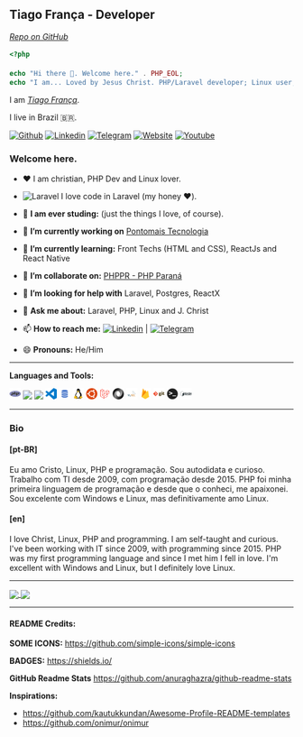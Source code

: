 ## Tiago França - Developer 
_[Repo on GitHub](https://github.com/tiagofrancafernandes/tiagofrancafernandes.github.io)_

```php
<?php

echo "Hi there 👋. Welcome here." . PHP_EOL;
echo "I am... Loved by Jesus Christ. PHP/Laravel developer; Linux user; Open-source maker;" . PHP_EOL;
```

I am [*Tiago França*](https://www.linkedin.com/in/tiago-fran%C3%A7a/?locale=en_US). 

I live in Brazil 🇧🇷.

[![Github](https://img.shields.io/badge/-Github-black?style=social&logo=Github)](https://github.com/tiagofrancafernandes)
[![Linkedin](https://img.shields.io/badge/-LinkedIn-blue?style=social&logo=Linkedin)](https://www.linkedin.com/in/tiago-fran%C3%A7a/?locale=en_US)
[![Telegram](https://img.shields.io/badge/-Telegram-blue?style=social&logo=Telegram)](https://telegram.me/tiagofrancafernandes)
[![Website](https://img.shields.io/badge/WWW--black?style=social)](https://tiagofranca.com)
[![Youtube](https://img.shields.io/badge/-Youtube-red?style=social&logo=Youtube)](https://www.youtube.com/channel/UCaIKqUtNnZme66qHdJAhCmQ?sub_confirmation=1)

### Welcome here.
- :heart: I am christian, PHP Dev and Linux lover.
- ![Laravel](https://img.shields.io/badge/--white?logo=laravel) I love code in Laravel (my honey :heart:).

- :book: **I am ever studing:** (just the things I love, of course).
- 🔭 **I’m currently working on** [Pontomais Tecnologia](https://pontomais.com.br/)
- 🌱 **I’m currently learning:** Front Techs (HTML and CSS), ReactJs and React Native 
- 👯 **I’m collaborate on:** [PHPPR - PHP Paraná](https://github.com/phppr/)
- 🤔 **I’m looking for help with** Laravel, Postgres, ReactX
- 💬 **Ask me about:** Laravel, PHP, Linux and J. Christ
- 📫 **How to reach me:** [![Linkedin](https://img.shields.io/badge/-LinkedIn-blue?style=social&logo=Linkedin)](https://www.linkedin.com/in/tiago-fran%C3%A7a/?locale=en_US) | [![Telegram](https://img.shields.io/badge/-Telegram-blue?style=social&logo=Telegram)](https://telegram.me/tiagofrancafernandes)
- 😄 **Pronouns:** He/Him
<!--
- ⚡ Fun fact: I love
-->

---
**Languages and Tools:**  

<!-- SOME ICONS https://github.com/simple-icons/simple-icons/tree/develop/icons -->
<code><img height="20" src="https://raw.githubusercontent.com/github/explore/80688e429a7d4ef2fca1e82350fe8e3517d3494d/topics/php/php.png"></code>
<code><img height="20" src="https://raw.githubusercontent.com/simple-icons/simple-icons/develop/icons/postgresql.svg"></code> 
<code><img height="20" src="https://raw.githubusercontent.com/simple-icons/simple-icons/develop/icons/amazonaws.svg"></code>
<code><img height="20" src="https://raw.githubusercontent.com/simple-icons/simple-icons/develop/icons/visualstudiocode.svg"></code>
<code><img height="20" src="https://raw.githubusercontent.com/github/explore/80688e429a7d4ef2fca1e82350fe8e3517d3494d/topics/sql/sql.png"></code>
<code><img height="20" src="https://raw.githubusercontent.com/github/explore/80688e429a7d4ef2fca1e82350fe8e3517d3494d/topics/linux/linux.png"></code>
<code><img height="20" src="https://raw.githubusercontent.com/github/explore/80688e429a7d4ef2fca1e82350fe8e3517d3494d/topics/ubuntu/ubuntu.png"></code>
<code><img height="20" src="https://raw.githubusercontent.com/github/explore/80688e429a7d4ef2fca1e82350fe8e3517d3494d/topics/laravel/laravel.png"></code>
<code><img height="20" src="https://raw.githubusercontent.com/github/explore/80688e429a7d4ef2fca1e82350fe8e3517d3494d/topics/json/json.png"></code>
<code><img height="20" src="https://raw.githubusercontent.com/github/explore/80688e429a7d4ef2fca1e82350fe8e3517d3494d/topics/mysql/mysql.png"></code>
<code><img height="20" src="https://raw.githubusercontent.com/github/explore/80688e429a7d4ef2fca1e82350fe8e3517d3494d/topics/firebase/firebase.png"></code>
<code><img height="20" src="https://raw.githubusercontent.com/github/explore/80688e429a7d4ef2fca1e82350fe8e3517d3494d/topics/git/git.png"></code>
<code><img height="20" src="https://raw.githubusercontent.com/github/explore/80688e429a7d4ef2fca1e82350fe8e3517d3494d/topics/terminal/terminal.png"></code>
<code><img height="20" src="https://raw.githubusercontent.com/github/explore/80688e429a7d4ef2fca1e82350fe8e3517d3494d/topics/bash/bash.png"></code>

---

### Bio

#### [pt-BR]
Eu amo Cristo, Linux, PHP e programação. Sou autodidata e curioso. Trabalho com TI desde 2009, com programação desde 2015.
PHP foi minha primeira linguagem de programação e desde que o conheci, me apaixonei.
Sou excelente com Windows e Linux, mas definitivamente amo Linux. 

#### [en]
I love Christ, Linux, PHP and programming. I am self-taught and curious. I've been working with IT since 2009, with programming since 2015.
PHP was my first programming language and since I met him I fell in love.
I'm excellent with Windows and Linux, but I definitely love Linux. 

---

<!--

![Tiago's GitHub stats](https://github-readme-stats.vercel.app/api?username=tiagofrancafernandes&show_icons=true&theme=radical)


[![Top Langs](https://github-readme-stats.vercel.app/api/top-langs/?username=tiagofrancafernandes&layout=compact)](https://github.com/anuraghazra/github-readme-stats)

-->


<a href="https://github.com/tiagofrancafernandes">
  <img align="center" src="https://github-readme-stats.vercel.app/api?username=tiagofrancafernandes&count_private=true&show_icons=true&include_all_commits=true&show_icons=true&theme=radical" />
</a>
<a href="https://github.com/tiagofrancafernandes">
  <img align="center" src="https://github-readme-stats.vercel.app/api/top-langs/?username=tiagofrancafernandes&layout=compact&show_icons=true&theme=radical" />
</a>


---

#### README Credits:

**SOME ICONS:** https://github.com/simple-icons/simple-icons

**BADGES:** https://shields.io/

**GitHub Readme Stats** https://github.com/anuraghazra/github-readme-stats

**Inspirations:** 
- https://github.com/kautukkundan/Awesome-Profile-README-templates
- https://github.com/onimur/onimur
